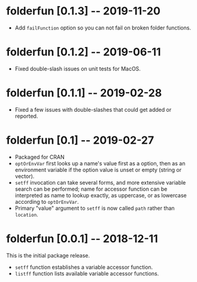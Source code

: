 # folderfun [0.1.3] -- 2019-11-20

* Add `failFunction` option so you can not fail on broken folder functions.

# folderfun [0.1.2] -- 2019-06-11

* Fixed double-slash issues on unit tests for MacOS.

# folderfun [0.1.1] -- 2019-02-28

* Fixed a few issues with double-slashes that could get added or reported.

# folderfun [0.1] -- 2019-02-27

* Packaged for CRAN
* `optOrEnvVar` first looks up a name's value first as a option, then as an environment variable if the option value is unset or empty (string or vector).
* `setff` invocation can take several forms, and more extensive variable search can be performed; name for accessor function can be interpreted as name to lookup exactly, as uppercase, or as lowercase according to `optOrEnvVar`.
* Primary "value" argument to `setff` is now called `path` rather than `location`.

# folderfun [0.0.1] -- 2018-12-11

This is the initial package release.

* `setff` function establishes a variable accessor function.
* `listff` function lists available variable accessor functions.
